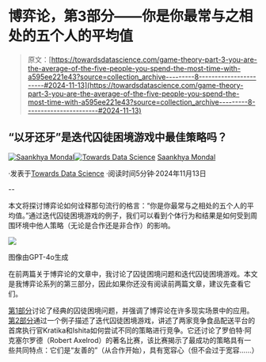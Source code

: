 # 博弈论，第3部分——你是你最常与之相处的五个人的平均值

> 原文：[https://towardsdatascience.com/game-theory-part-3-you-are-the-average-of-the-five-people-you-spend-the-most-time-with-a595ee221e43?source=collection_archive---------8-----------------------#2024-11-13](https://towardsdatascience.com/game-theory-part-3-you-are-the-average-of-the-five-people-you-spend-the-most-time-with-a595ee221e43?source=collection_archive---------8-----------------------#2024-11-13)

## “以牙还牙”是迭代囚徒困境游戏中最佳策略吗？

[](https://saankhya.medium.com/?source=post_page---byline--a595ee221e43--------------------------------)[![Saankhya Mondal](../Images/b22ffe3b52c6c3bcfafaeed3812811d8.png)](https://saankhya.medium.com/?source=post_page---byline--a595ee221e43--------------------------------)[](https://towardsdatascience.com/?source=post_page---byline--a595ee221e43--------------------------------)[![Towards Data Science](../Images/a6ff2676ffcc0c7aad8aaf1d79379785.png)](https://towardsdatascience.com/?source=post_page---byline--a595ee221e43--------------------------------) [Saankhya Mondal](https://saankhya.medium.com/?source=post_page---byline--a595ee221e43--------------------------------)

·发表于[Towards Data Science](https://towardsdatascience.com/?source=post_page---byline--a595ee221e43--------------------------------) ·阅读时间5分钟·2024年11月13日

--

本文将探讨博弈论如何诠释那句流行的格言：“你是你最常与之相处的五个人的平均值。”通过迭代囚徒困境游戏的例子，我们可以看到个体行为和结果是如何受到周围环境中他人策略（无论是合作还是非合作）的影响。

![](../Images/2c2bfd6990690eeda5488bf5b5762b84.png)

图像由GPT-4o生成

在前两篇关于博弈论的文章中，我讨论了囚徒困境问题和迭代囚徒困境游戏。本文是我博弈论系列的第三部分，因此如果你还没有阅读前两篇文章，建议先查看它们。

[第1部分](/game-theory-part-1-the-prisoners-dilemma-problem-18b216d3b523)讨论了经典的囚徒困境问题，并强调了博弈论在许多现实场景中的应用。[第2部分](/game-theory-part-2-nice-guys-finished-first-8cd9022a935f)通过一个例子描述了迭代囚徒困境游戏，讲述了两家竞争食品配送平台的首席执行官Kratika和Ishita如何尝试不同的策略进行竞争。它还讨论了罗伯特·阿克塞尔罗德（Robert Axelrod）的著名比赛，该比赛揭示了最成功的策略具有一些共同特点：它们是“友善的”（从合作开始），具有宽容心（但不会过于宽容……）

